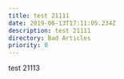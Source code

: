 ```yaml
---
title: test 21111
date: 2019-06-13T17:11:05.234Z
description: test 21111
directory: Bad Articles
priority: 0
---
```

test 21113
